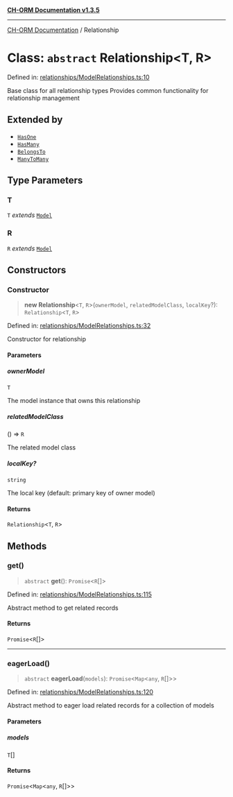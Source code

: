 [**CH-ORM Documentation v1.3.5**](../README.md)

***

[CH-ORM Documentation](../globals.md) / Relationship

# Class: `abstract` Relationship\<T, R\>

Defined in: [relationships/ModelRelationships.ts:10](https://github.com/iarayan/ch-orm/blob/main/src/relationships/ModelRelationships.ts#L10)

Base class for all relationship types
Provides common functionality for relationship management

## Extended by

- [`HasOne`](HasOne.md)
- [`HasMany`](HasMany.md)
- [`BelongsTo`](BelongsTo.md)
- [`ManyToMany`](ManyToMany.md)

## Type Parameters

### T

`T` *extends* [`Model`](Model.md)

### R

`R` *extends* [`Model`](Model.md)

## Constructors

### Constructor

> **new Relationship**\<`T`, `R`\>(`ownerModel`, `relatedModelClass`, `localKey`?): `Relationship`\<`T`, `R`\>

Defined in: [relationships/ModelRelationships.ts:32](https://github.com/iarayan/ch-orm/blob/main/src/relationships/ModelRelationships.ts#L32)

Constructor for relationship

#### Parameters

##### ownerModel

`T`

The model instance that owns this relationship

##### relatedModelClass

() => `R`

The related model class

##### localKey?

`string`

The local key (default: primary key of owner model)

#### Returns

`Relationship`\<`T`, `R`\>

## Methods

### get()

> `abstract` **get**(): `Promise`\<`R`[]\>

Defined in: [relationships/ModelRelationships.ts:115](https://github.com/iarayan/ch-orm/blob/main/src/relationships/ModelRelationships.ts#L115)

Abstract method to get related records

#### Returns

`Promise`\<`R`[]\>

***

### eagerLoad()

> `abstract` **eagerLoad**(`models`): `Promise`\<`Map`\<`any`, `R`[]\>\>

Defined in: [relationships/ModelRelationships.ts:120](https://github.com/iarayan/ch-orm/blob/main/src/relationships/ModelRelationships.ts#L120)

Abstract method to eager load related records for a collection of models

#### Parameters

##### models

`T`[]

#### Returns

`Promise`\<`Map`\<`any`, `R`[]\>\>

